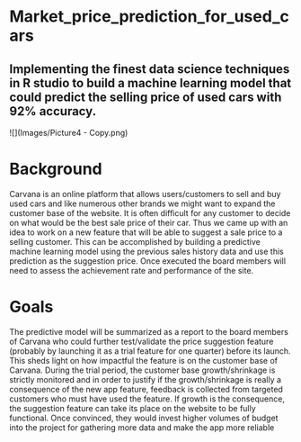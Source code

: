 # Market_price_prediction_for_used_cars
## Implementing the finest data science techniques in R studio to build a machine learning model that could predict the selling price of used cars with 92% accuracy.

![](Images/Picture4 - Copy.png)

# Background
Carvana is an online platform that allows users/customers to sell and buy used cars and like numerous other brands we might want to expand the customer base of the website. It is often difficult for any customer to decide on what would be the best sale price of their car. Thus we came up with an idea to work on a new feature that will be able to suggest a sale price to a selling customer. This can be accomplished by building a predictive machine learning model using the previous sales history data and use this prediction as the suggestion price. Once executed the board members will need to assess the achievement rate and performance of the site.

# Goals
The predictive model will be summarized as a report to the board members of Carvana who could further test/validate the price suggestion feature (probably by launching it as a trial feature for one quarter) before its launch. This sheds light on how impactful the feature is on the customer base of Carvana. During the trial period, the customer base growth/shrinkage is strictly monitored and in order to justify if the growth/shrinkage is really a consequence of the new app feature, feedback is collected from targeted customers who must have used the feature. If growth is the consequence, the suggestion feature can take its place on the website to be fully functional. Once convinced, they would invest higher volumes of budget into the project for gathering more data and make the app more reliable




